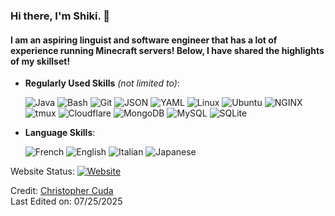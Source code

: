 ### Hi there, I'm Shiki. 👋

#### I am an aspiring linguist and software engineer that has a lot of experience running Minecraft servers! Below, I have shared the highlights of my skillset!

<p align="center">

- **Regularly Used Skills** *(not limited to)*:

    ![Java](https://img.shields.io/badge/Java-ED8B00?logo=openjdk&logoColor=white)
    ![Bash](https://img.shields.io/badge/Bash-4EAA25?logo=gnubash&logoColor=fff)
    ![Git](https://img.shields.io/badge/Git-F05032?logo=git&logoColor=fff)
    ![JSON](https://img.shields.io/badge/JSON-000?logo=json&logoColor=fff)
    ![YAML](https://img.shields.io/badge/YAML-CB171E?logo=yaml&logoColor=fff)
    ![Linux](https://img.shields.io/badge/Linux-FCC624?logo=linux&logoColor=black)
    ![Ubuntu](https://img.shields.io/badge/Ubuntu-E95420?logo=Ubuntu&logoColor=white)
    ![NGINX](https://img.shields.io/badge/Nginx-009639?logo=nginx&logoColor=white)
    ![tmux](https://img.shields.io/badge/tmux-1BB91F?logo=tmux&logoColor=fff)
    ![Cloudflare](https://img.shields.io/badge/Cloudflare-F38020?logo=Cloudflare&logoColor=white)
    ![MongoDB](https://img.shields.io/badge/MongoDB-%234ea94b.svg?logo=mongodb&logoColor=white)
    ![MySQL](https://img.shields.io/badge/MySQL-4479A1?logo=mysql&logoColor=fff)
    ![SQLite](https://img.shields.io/badge/SQLite-%2307405e.svg?logo=sqlite&logoColor=white)

- **Language Skills**:

    ![French](https://img.shields.io/badge/%F0%9F%87%AB%F0%9F%87%B7%20Fluent%20(Native)%20in%20French-gray.svg)
    ![English](https://img.shields.io/badge/%F0%9F%87%AC%F0%9F%87%A7%20Fluent%20in%20English-gray.svg)
    ![Italian](https://img.shields.io/badge/%F0%9F%87%AE%F0%9F%87%B9%20Conversational%20in%20Italian-gray.svg)
    ![Japanese](https://img.shields.io/badge/%F0%9F%87%AF%F0%9F%87%B5%20Conversational%20in%20Japanese-gray.svg)

Website Status: [![Website](https://img.shields.io/website-up-down-green-red/http/shields.io.svg)](https://cudachristopher.com)

Credit: [Christopher Cuda](https://github.com/cudac)<br>
Last Edited on: 07/25/2025

